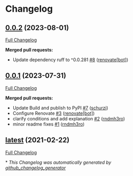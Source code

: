 # Changelog

## [0.0.2](https://github.com/dev-sec/pam-tester/tree/0.0.2) (2023-08-01)

[Full Changelog](https://github.com/dev-sec/pam-tester/compare/0.0.1...0.0.2)

**Merged pull requests:**

- Update dependency ruff to ^0.0.281 [\#8](https://github.com/dev-sec/pam-tester/pull/8) ([renovate[bot]](https://github.com/apps/renovate))

## [0.0.1](https://github.com/dev-sec/pam-tester/tree/0.0.1) (2023-07-31)

[Full Changelog](https://github.com/dev-sec/pam-tester/compare/latest...0.0.1)

**Merged pull requests:**

- Update Build and publish to PyPI [\#7](https://github.com/dev-sec/pam-tester/pull/7) ([schurzi](https://github.com/schurzi))
- Configure Renovate [\#3](https://github.com/dev-sec/pam-tester/pull/3) ([renovate[bot]](https://github.com/apps/renovate))
- clarify conditions and add explanation [\#2](https://github.com/dev-sec/pam-tester/pull/2) ([rndmh3ro](https://github.com/rndmh3ro))
- minor readme fixes [\#1](https://github.com/dev-sec/pam-tester/pull/1) ([rndmh3ro](https://github.com/rndmh3ro))

## [latest](https://github.com/dev-sec/pam-tester/tree/latest) (2021-02-22)

[Full Changelog](https://github.com/dev-sec/pam-tester/compare/7344268e60390fab7fe88aa6dc0b0f42333fe7b9...latest)



\* *This Changelog was automatically generated by [github_changelog_generator](https://github.com/github-changelog-generator/github-changelog-generator)*
